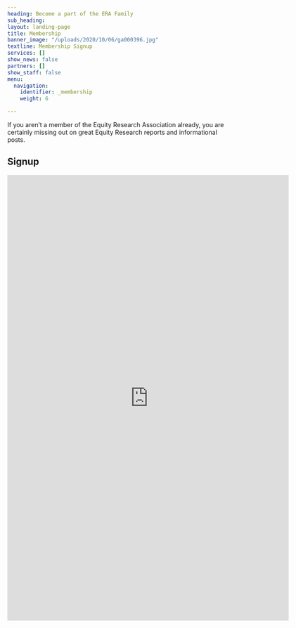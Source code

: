 ```yaml
---
heading: Become a part of the ERA Family
sub_heading:
layout: landing-page
title: Membership
banner_image: "/uploads/2020/10/06/ga000396.jpg"
textline: Membership Signup
services: []
show_news: false
partners: []
show_staff: false
menu:
  navigation:
    identifier: _membership
    weight: 6

---
```

If you aren’t a member of the Equity Research Association already, you are certainly missing out on great Equity Research reports and informational posts.

## Signup

<p align="center"><iframe src="https://docs.google.com/forms/d/e/1FAIpQLSeFUb4IPuhbuXBjVmv6RDhKLu7XbWIpr_9ITLTuWMLrEZVoFg/viewform?embedded=true" width="640" height="1015" frameborder="0" marginheight="0" marginwidth="0">Loading…</iframe></p>

